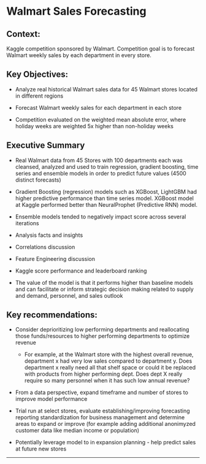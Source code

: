 

# Walmart Sales Forecasting

## Context:
Kaggle competition sponsored by Walmart.  Competition goal is to forecast Walmart weekly sales by each department in every store.

## Key Objectives:
 
- Analyze real historical Walmart sales data for 45 Walmart stores located in different regions

- Forecast Walmart weekly sales for each department in each store

- Competition evaluated on the weighted mean absolute error, where holiday weeks are weighted 5x higher than non-holiday weeks


## Executive Summary

- Real Walmart data from 45 Stores with 100 departments each was cleansed, analyzed and used to train regression, gradient boosting, time series and ensemble models in order to predict future values (4500 distinct forecasts)

- Gradient Boosting (regression) models such as XGBoost, LightGBM had higher predictive performance than time series model.  XGBoost model at Kaggle performed better than NeuralProphet (Predictive RNN) model.

- Ensemble models tended to negatively impact score across several iterations

- Analysis facts and insights

- Correlations discussion

- Feature Engineering discussion

- Kaggle score performance and leaderboard ranking

- The value of the model is that it performs higher than baseline models and can facilitate or inform strategic decision making related to supply and demand, personnel, and sales outlook

## Key recommendations:

- Consider deprioritizing low performing departments and reallocating those funds/resources to higher performing departments to optimize revenue
    
    - For example, at the Walmart store with the highest overall revenue, department x had very low sales compared to department y.  Does department x really need all that shelf space or could it be replaced with products from higher performing dept.  Does dept X really require so many personnel when it has such low annual revenue?
    
- From a data perspective, expand timeframe and number of stores to improve model performance
 
- Trial run at select stores, evaluate establishing/improving forecasting reporting standardization for business management and determine areas to expand or improve (for example adding additional anonimyzed customer data like median income or population)

- Potentially leverage model to in expansion planning - help predict sales at future new stores

---
